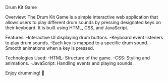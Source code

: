 Drum Kit Game

Overview:
The Drum Kit Game is a simple interactive web application that allows users to play different drum sounds by pressing designated keys on their keyboard. It is built using HTML, CSS, and JavaScript.

Features:
-Interactive UI displaying drum buttons.
-Keyboard event listeners to play drum sounds.
-Each key is mapped to a specific drum sound.
-Smooth animations when a key is pressed.

Technologies Used:
-HTML: Structure of the game.
-CSS: Styling and animations.
-JavaScript: Handling events and playing sounds.

Enjoy drumming! 🥁

